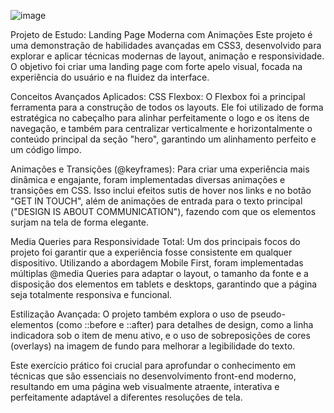 ![image](https://github.com/user-attachments/assets/d69bda27-5729-45fb-b1b2-2e8460d0f151)

Projeto de Estudo: Landing Page Moderna com Animações
Este projeto é uma demonstração de habilidades avançadas em CSS3, desenvolvido para explorar e aplicar técnicas modernas de layout, animação e responsividade. O objetivo foi criar uma landing page com forte apelo visual, focada na experiência do usuário e na fluidez da interface.

Conceitos Avançados Aplicados:
CSS Flexbox: O Flexbox foi a principal ferramenta para a construção de todos os layouts. Ele foi utilizado de forma estratégica no cabeçalho para alinhar perfeitamente o logo e os itens de navegação, e também para centralizar verticalmente e horizontalmente o conteúdo principal da seção "hero", garantindo um alinhamento perfeito e um código limpo.

Animações e Transições (@keyframes): Para criar uma experiência mais dinâmica e engajante, foram implementadas diversas animações e transições em CSS. Isso inclui efeitos sutis de hover nos links e no botão "GET IN TOUCH", além de animações de entrada para o texto principal ("DESIGN IS ABOUT COMMUNICATION"), fazendo com que os elementos surjam na tela de forma elegante.

Media Queries para Responsividade Total: Um dos principais focos do projeto foi garantir que a experiência fosse consistente em qualquer dispositivo. Utilizando a abordagem Mobile First, foram implementadas múltiplas @media Queries para adaptar o layout, o tamanho da fonte e a disposição dos elementos em tablets e desktops, garantindo que a página seja totalmente responsiva e funcional.

Estilização Avançada: O projeto também explora o uso de pseudo-elementos (como ::before e ::after) para detalhes de design, como a linha indicadora sob o item de menu ativo, e o uso de sobreposições de cores (overlays) na imagem de fundo para melhorar a legibilidade do texto.

Este exercício prático foi crucial para aprofundar o conhecimento em técnicas que são essenciais no desenvolvimento front-end moderno, resultando em uma página web visualmente atraente, interativa e perfeitamente adaptável a diferentes resoluções de tela.
